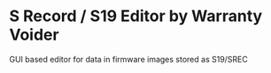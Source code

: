 # S Record / S19 Editor by Warranty Voider

GUI based editor for data in firmware images stored as S19/SREC